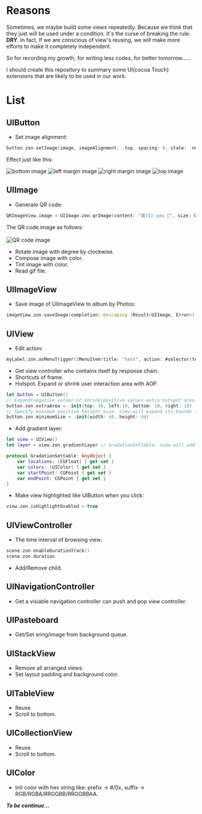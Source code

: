 # Reasons

Sometimes, we maybe build some views repeatedly. Because we think that they just will be used under a condition. It's the curse
of breaking the rule: <b>DRY</b>. In fact, If we are conscious of view's reusing, we will make more efforts to make it
completely independent.

So for recording my growth, for writing less codes, for better tomorrow......

I should create this repository to summary some UI(cocoa Touch) extensions that are likely to be used in our work.

# List

## UIButton

- Set image alignment:

```swift
button.zon.setImage(image, imageAlignment: .top, spacing: 0, state: .normal)
```

Effect just like this:

![bottom image](https://github.com/ZeroOnet/ZExtensions/blob/master/ZExtensions/Display/bottom.png)
![left margin image](https://github.com/ZeroOnet/ZExtensions/blob/master/ZExtensions/Display/leftMargin.png)
![right margin image](https://github.com/ZeroOnet/ZExtensions/blob/master/ZExtensions/Display/rightMargin.png)
![top image](https://github.com/ZeroOnet/ZExtensions/blob/master/ZExtensions/Display/top.png)

## UIImage

- Generate QR code:

```swift
QRImageView.image = UIImage.zon.qrImage(content: "我(I) you 🤣", size: CGSize(width: 200, height: 200))
```

The QR code image as follows:<br></br>
![QR code image](https://github.com/ZeroOnet/ZExtensions/blob/master/ZExtensions/Display/QRCode.png)

- Rotate image with degree by clockwise.
- Compose image with color.
- Tint image with color.
- Read gif file.

## UIImageView

- Save image of UIImageView to album by Photos:

```swift
imageView.zon.saveImage(completion: @escaping (Result<UIImage, Error>) -> Void)
```

## UIView

- Edit action:

```swift
myLabel.zon.asMenuTrigger([MenuItem(title: "test", action: #selector(testAction))])
```

- Get view controller who contains itself by response chain.
- Shortcuts of frame.
- Hotspot. Expand or shrink user interaction area with AOP.
```swift
let button = UIButton()
// Expand(negative value) or shrink(positive value) extra hotspot area.
button.zon.extraArea = .init(top: 10, left:10, bottom: 10, right: 10)
// Specify minimum positive hotspot size. View will expand its bounds for Hit-Test equally to fit it.
button.zon.minimumSize = .init(width: 44, height: 44)
```
- Add gradient layer:
```swift
let view = UIView()
let layer = view.zon.gradientLayer // GradationSettable, view will add sublayer automatically.

protocol GradationSettable: AnyObject {
    var locations: [CGFloat] { get set }
    var colors: [UIColor] { get set }
    var startPoint: CGPoint { get set }
    var endPoint: CGPoint { get set }
}
```

- Make view highlighted like UIButton when you click:
```swift
view.zon.isHighlightEnabled = true
```

## UIViewController

- The time interval of browsing view:

```swift
scene.zon.enableDurationTrack()
scene.zon.duration
```

- Add/Remove child.

## UINavigationController

- Get a visiable navigation controller can push and pop view controller.

## UIPasteboard

- Get/Set sring/image from background queue.

## UIStackView

- Remove all arranged views.
- Set layout padding and background color.

## UITableView

- Reuse
- Scroll to bottom.

## UICollectionView

- Reuse
- Scroll to bottom.

## UIColor

- Init color with hex string like: prefix -> #/0x, suffix -> RGB/RGBA/RRGGBB/RRGGBBAA.

<i><b>To be continue...</b></i>
